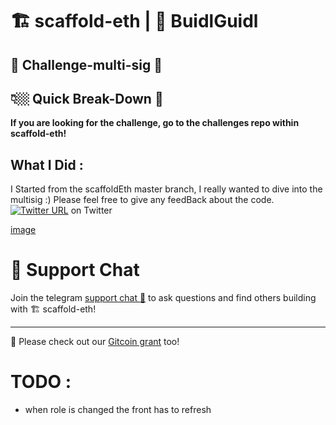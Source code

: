 # 🏗 scaffold-eth | 🏰 BuidlGuidl






## 🚩 Challenge-multi-sig 👛

## 👇🏼 Quick Break-Down 👛

**If you are looking for the challenge, go to the challenges repo within scaffold-eth!**

## What I Did :

I Started from the scaffoldEth master branch, I really wanted to dive into the multisig :) Please feel free to give any feedBack about the code. [![Twitter URL](https://img.shields.io/twitter/url/https/twitter.com/maranberc.svg?style=social&label=Follow%20MaranberC)](https://twitter.com/MaranberC)
 on Twitter

 [image](./images/presentation.JPG)




# 💬 Support Chat

Join the telegram [support chat 💬](https://t.me/joinchat/KByvmRe5wkR-8F_zz6AjpA) to ask questions and find others building with 🏗 scaffold-eth!

---

🙏 Please check out our [Gitcoin grant](https://gitcoin.co/grants/2851/scaffold-eth) too!

# TODO : 
- when role is changed the front has to refresh
